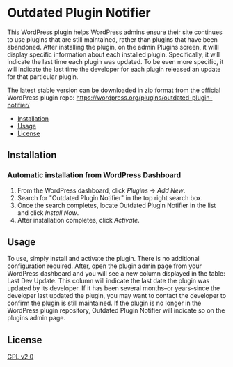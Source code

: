 # Outdated Plugin Notifier

This WordPress plugin helps WordPress admins ensure their site continues to use plugins that are still maintained, rather than plugins that have been abandoned.  After installing the plugin, on the admin Plugins screen, it willl display specific information about each installed plugin.  Specifically, it will indicate the last time each plugin was updated.  To be even more specific, it will indicate the last time the developer for each plugin released an update for that particular plugin.

The latest stable version can be downloaded in zip format from the official WordPress plugin repo:  https://wordpress.org/plugins/outdated-plugin-notifier/

- [Installation](#installation)
- [Usage](#usage)
- [License](#license)

## Installation

### Automatic installation from WordPress Dashboard

1. From the WordPress dashboard, click _Plugins_ → _Add New_.
2. Search for "Outdated Plugin Notifier" in the top right search box.
3. Once the search completes, locate Outdated Plugin Notifier in the list and click _Install Now_.
4. After installation completes, click _Activate_.

## Usage

To use, simply install and activate the plugin. There is no additional configuration required. After, open the plugin admin page from your WordPress dashboard and you will see a new column displayed in the table: Last Dev Update. This column will indicate the last date the plugin was updated by its developer. If it has been several months–or years–since the developer last updated the plugin, you may want to contact the developer to confirm the plugin is still maintained. If the plugin is no longer in the WordPress plugin repository, Outdated Plugin Notifier will indicate so on the plugins admin page.

## License

[GPL v2.0](LICENSE)